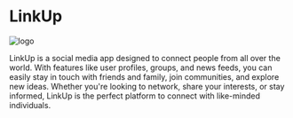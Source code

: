 # LinkUp

![logo](https://user-images.githubusercontent.com/103676095/222498645-a1898fa1-4b41-4d61-b434-ddc45f0ae6cf.png)

LinkUp is a social media app designed to connect people from all over the world. With features like user profiles, groups, and news feeds, you can easily stay in touch with friends and family, join communities, and explore new ideas. Whether you're looking to network, share your interests, or stay informed, LinkUp is the perfect platform to connect with like-minded individuals.
